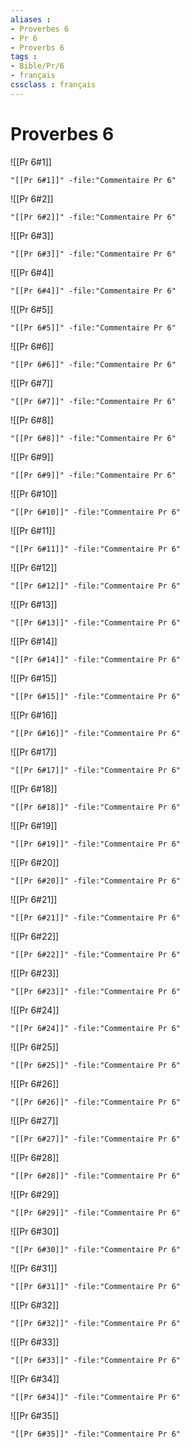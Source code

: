 ```yaml
---
aliases : 
- Proverbes 6
- Pr 6
- Proverbs 6
tags : 
- Bible/Pr/6
- français
cssclass : français
---
```


# Proverbes 6

![[Pr 6#1]]

```query
"[[Pr 6#1]]" -file:"Commentaire Pr 6"
```

![[Pr 6#2]]

```query
"[[Pr 6#2]]" -file:"Commentaire Pr 6"
```

![[Pr 6#3]]

```query
"[[Pr 6#3]]" -file:"Commentaire Pr 6"
```

![[Pr 6#4]]

```query
"[[Pr 6#4]]" -file:"Commentaire Pr 6"
```

![[Pr 6#5]]

```query
"[[Pr 6#5]]" -file:"Commentaire Pr 6"
```

![[Pr 6#6]]

```query
"[[Pr 6#6]]" -file:"Commentaire Pr 6"
```

![[Pr 6#7]]

```query
"[[Pr 6#7]]" -file:"Commentaire Pr 6"
```

![[Pr 6#8]]

```query
"[[Pr 6#8]]" -file:"Commentaire Pr 6"
```

![[Pr 6#9]]

```query
"[[Pr 6#9]]" -file:"Commentaire Pr 6"
```

![[Pr 6#10]]

```query
"[[Pr 6#10]]" -file:"Commentaire Pr 6"
```

![[Pr 6#11]]

```query
"[[Pr 6#11]]" -file:"Commentaire Pr 6"
```

![[Pr 6#12]]

```query
"[[Pr 6#12]]" -file:"Commentaire Pr 6"
```

![[Pr 6#13]]

```query
"[[Pr 6#13]]" -file:"Commentaire Pr 6"
```

![[Pr 6#14]]

```query
"[[Pr 6#14]]" -file:"Commentaire Pr 6"
```

![[Pr 6#15]]

```query
"[[Pr 6#15]]" -file:"Commentaire Pr 6"
```

![[Pr 6#16]]

```query
"[[Pr 6#16]]" -file:"Commentaire Pr 6"
```

![[Pr 6#17]]

```query
"[[Pr 6#17]]" -file:"Commentaire Pr 6"
```

![[Pr 6#18]]

```query
"[[Pr 6#18]]" -file:"Commentaire Pr 6"
```

![[Pr 6#19]]

```query
"[[Pr 6#19]]" -file:"Commentaire Pr 6"
```

![[Pr 6#20]]

```query
"[[Pr 6#20]]" -file:"Commentaire Pr 6"
```

![[Pr 6#21]]

```query
"[[Pr 6#21]]" -file:"Commentaire Pr 6"
```

![[Pr 6#22]]

```query
"[[Pr 6#22]]" -file:"Commentaire Pr 6"
```

![[Pr 6#23]]

```query
"[[Pr 6#23]]" -file:"Commentaire Pr 6"
```

![[Pr 6#24]]

```query
"[[Pr 6#24]]" -file:"Commentaire Pr 6"
```

![[Pr 6#25]]

```query
"[[Pr 6#25]]" -file:"Commentaire Pr 6"
```

![[Pr 6#26]]

```query
"[[Pr 6#26]]" -file:"Commentaire Pr 6"
```

![[Pr 6#27]]

```query
"[[Pr 6#27]]" -file:"Commentaire Pr 6"
```

![[Pr 6#28]]

```query
"[[Pr 6#28]]" -file:"Commentaire Pr 6"
```

![[Pr 6#29]]

```query
"[[Pr 6#29]]" -file:"Commentaire Pr 6"
```

![[Pr 6#30]]

```query
"[[Pr 6#30]]" -file:"Commentaire Pr 6"
```

![[Pr 6#31]]

```query
"[[Pr 6#31]]" -file:"Commentaire Pr 6"
```

![[Pr 6#32]]

```query
"[[Pr 6#32]]" -file:"Commentaire Pr 6"
```

![[Pr 6#33]]

```query
"[[Pr 6#33]]" -file:"Commentaire Pr 6"
```

![[Pr 6#34]]

```query
"[[Pr 6#34]]" -file:"Commentaire Pr 6"
```

![[Pr 6#35]]

```query
"[[Pr 6#35]]" -file:"Commentaire Pr 6"
```


